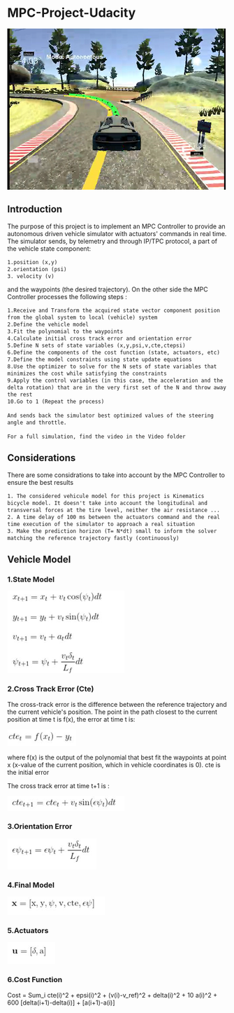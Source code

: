 # MPC-Project-Udacity

[//]: # (Image References)
[modelstate]: ./img/modelstate.JPG
[cte]: ./img/cte.JPG
[cte1]: ./img/cte1.JPG
[actuators]: ./img/actuators.JPG
[orientationerror]: ./img/orientationerror.JPG
[finalmodel]: ./img/finalmodel.JPG
[simulator]: ./img/Simulation.png


![Simulation][simulator]

## Introduction  

The purpose of this project is to implement an MPC Controller to provide an autonomous driven vehicle simulator with actuators' commands in real time. The simulator sends, by telemetry and through IP/TPC protocol, a part of the vehicle state component:

    1.position (x,y)
    2.orientation (psi)
    3. velocity (v)
and the waypoints (the desired trajectory). On the other side the MPC Controller processes the following steps :

    1.Receive and Transform the acquired state vector component position from the global system to local (vehicle) system
    2.Define the vehicle model
    3.Fit the polynomial to the waypoints
    4.Calculate initial cross track error and orientation error
    5.Define N sets of state variables (x,y,psi,v,cte,ctepsi)
    6.Define the components of the cost function (state, actuators, etc)
    7.Define the model constraints using state update equations
    8.Use the optimizer to solve for the N sets of state variables that minimizes the cost while satisfying the constraints
    9.Apply the control variables (in this case, the acceleration and the delta rotation) that are in the very first set of the N and throw away the rest
    10.Go to 1 (Repeat the process)
    
    And sends back the simulator best optimized values of the steering angle and throttle.
    
    For a full simulation, find the video in the Video folder
    
## Considerations 

There are some considrations to take into account by the MPC Controller to ensure the best results 

    1. The considered vehicule model for this project is Kinematics bicycle model. It doesn't take into account the longitudinal and transversal forces at the tire level, neither the air resistance ...
    2. A time delay of 100 ms between the actuators command and the real time execution of the simulator to approach a real situation
    3. Make the prediction horizon (T= N*dt) small to inform the solver matching the reference trajectory fastly (continuously)

## Vehicle Model

### 1.State Model

![Model State][modelstate]

### 2.Cross Track Error (Cte)

The cross-track error is the difference between the reference trajectory and the current vehicle's position. The point in the path closest to the current position at time t is f(x), the error at time t is:

![CTE][cte]

where f(x) is the output of the polynomial that best fit the waypoints at point x (x-value of the current position, which in vehicle coordinates is 0). cte is the initial error

The cross track error at time t+1 is :

![CTE1][cte1]

### 3.Orientation Error

![Orientation Error][orientationerror]

### 4.Final Model

![Final Model][finalmodel]

### 5.Actuators

![Actuators][actuators]

### 6.Cost Function

Cost  = Sum_i cte(i)^2 
              + epsi(i)^2 
              + (v(i)-v_ref)^2 + delta(i)^2 
              + 10 a(i)^2 
              + 600 [delta(i+1)-delta(i)] 
              + [a(i+1)-a(i)]
              





